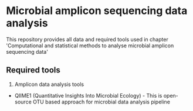 # Microbial amplicon sequencing data analysis

This repository provides all data and required tools used in chapter 'Computational and statistical methods to analyse microbial amplicon sequencing data'

## Required tools
1. Amplicon data analysis tools
 * QIIME1 (Quantitative Insights Into Microbial Ecology) - This is open-source OTU based approach for microbial data analysis pipeline

